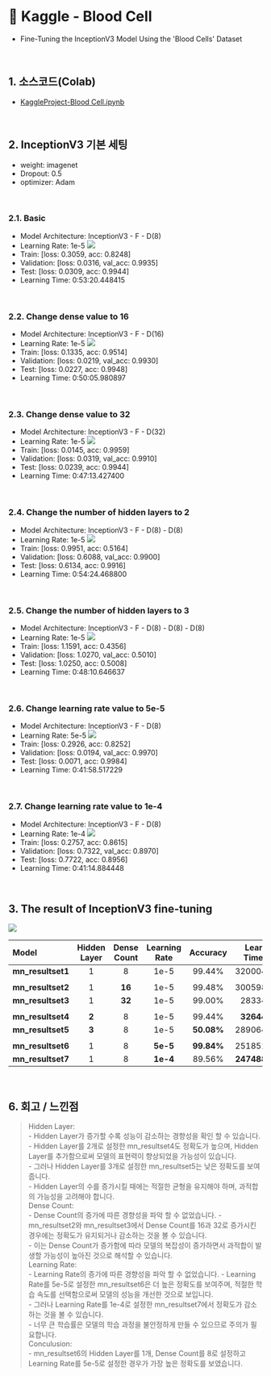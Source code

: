 # :pushpin: Kaggle - Blood Cell
- Fine-Tuning the InceptionV3 Model Using the 'Blood Cells' Dataset

</br>

## 1. 소스코드(Colab)
- [KaggleProject-Blood Cell.ipynb](https://colab.research.google.com/drive/18BXx_fb77k9KbYsv_bVidVf9FhbqK2KA#scrollTo=f2XiUpwDXhNq)

</br>

## 2. InceptionV3 기본 세팅
- weight: imagenet
- Dropout: 0.5
- optimizer: Adam

</br>

### 2.1. Basic
- Model Architecture: InceptionV3 - F - D(8)
- Learning Rate: 1e-5
![](./Graph/1.png)
- Train: [loss: 0.3059, acc: 0.8248]
- Validation: [loss: 0.0316, val_acc: 0.9935]
- Test: [loss: 0.0309, acc: 0.9944]
- Learning Time: 0:53:20.448415


</br>

### 2.2. Change dense value to 16
- Model Architecture: InceptionV3 - F - D(16)
- Learning Rate: 1e-5
![](./Graph/2.png)
- Train: [loss: 0.1335, acc: 0.9514]
- Validation: [loss: 0.0219, val_acc: 0.9930]
- Test: [loss: 0.0227, acc: 0.9948]
- Learning Time: 0:50:05.980897

</br>

### 2.3. Change dense value to 32
- Model Architecture: InceptionV3 - F - D(32)
- Learning Rate: 1e-5
![](./Graph/3.png)
- Train: [loss: 0.0145, acc: 0.9959]
- Validation: [loss: 0.0319, val_acc: 0.9910]
- Test: [loss: 0.0239, acc: 0.9944]
- Learning Time: 0:47:13.427400

</br>

### 2.4. Change the number of hidden layers to 2
- Model Architecture: InceptionV3 - F - D(8) - D(8)
- Learning Rate: 1e-5
![](./Graph/4.png)
- Train: [loss: 0.9951, acc: 0.5164]
- Validation: [loss: 0.6088, val_acc: 0.9900]
- Test: [loss: 0.6134, acc: 0.9916]
- Learning Time: 0:54:24.468800

</br>

### 2.5. Change the number of hidden layers to 3
- Model Architecture: InceptionV3 - F - D(8) - D(8) - D(8)
- Learning Rate: 1e-5
![](./Graph/5.png)
- Train: [loss: 1.1591, acc: 0.4356]
- Validation: [loss: 1.0270, val_acc: 0.5010]
- Test: [loss: 1.0250, acc: 0.5008]
- Learning Time: 0:48:10.646637

</br>

### 2.6. Change learning rate value to 5e-5
- Model Architecture: InceptionV3 - F - D(8)
- Learning Rate: 5e-5
![](./Graph/6.png)
- Train: [loss: 0.2926, acc: 0.8252]
- Validation: [loss: 0.0194, val_acc: 0.9970]
- Test: [loss: 0.0071, acc: 0.9984]
- Learning Time: 0:41:58.517229

</br>

### 2.7. Change learning rate value to 1e-4
- Model Architecture: InceptionV3 - F - D(8)
- Learning Rate: 1e-4
![](./Graph/7.png)
- Train: [loss: 0.2757, acc: 0.8615]
- Validation: [loss: 0.7322, val_acc: 0.8970]
- Test: [loss: 0.7722, acc: 0.8956]
- Learning Time: 0:41:14.884448

</br>

## 3. The result of InceptionV3 fine-tuning

![](./Graph/result.png)

| Model | Hidden Layer | Dense Count | Learning Rate | Accuracy | Learning Time(ms) | 
| :-- | :-: | :-: | :-: | :-: | :-: |
| **mn_resultset1** | 1 | 8 | 1e-5 | 99.44% | 3200044.415 |
|  |  |  |  |  |  |
| **mn_resultset2** | 1 | **16** | 1e-5 | 99.48% | 3005980.897 |
| **mn_resultset3** | 1 | **32** | 1e-5 | 99.00% | 2833427.4 |
|  |  |  |  |  |  |
| **mn_resultset4** | **2** | 8 | 1e-5 | 99.44% | **3264468.8** |
| **mn_resultset5** | **3** | 8 | 1e-5 | **50.08%** | 2890646.637 |
|  |  |  |  |  |  |
| **mn_resultset6** | 1 | 8 | **5e-5** | **99.84%** | 2518517.229 |
| **mn_resultset7** | 1 | 8 | **1e-4** | 89.56% | **2474884.448** |

</br>

## 6. 회고 / 느낀점
>Hidden Layer:<br>
	- Hidden Layer가 증가할 수록 성능이 감소하는 경향성을 확인 할 수 있습니다.
	- Hidden Layer를 2개로 설정한 mn_resultset4도 정확도가 높으며, Hidden Layer를 추가함으로써 모델의 표현력이 향상되었을 가능성이 있습니다.<br>
	- 그러나 Hidden Layer를 3개로 설정한 mn_resultset5는 낮은 정확도를 보여줍니다.<br>
	- Hidden Layer의 수를 증가시킬 때에는 적절한 균형을 유지해야 하며, 과적합의 가능성을 고려해야 합니다.<br>
>Dense Count:<br>
	- Dense Count의 증가에 따른 경향성을 파악 할 수 없었습니다.
	- mn_resultset2와 mn_resultset3에서 Dense Count를 16과 32로 증가시킨 경우에는 정확도가 유지되거나 감소하는 것을 볼 수 있습니다.<br>
	- 이는 Dense Count가 증가함에 따라 모델의 복잡성이 증가하면서 과적합이 발생할 가능성이 높아진 것으로 해석할 수 있습니다.<br>
>Learning Rate:<br>
	- Learning Rate의 증가에 따른 경향성을 파악 할 수 없었습니다.
	- Learning Rate를 5e-5로 설정한 mn_resultset6은 더 높은 정확도를 보여주며, 적절한 학습 속도를 선택함으로써 모델의 성능을 개선한 것으로 보입니다.<br>
	- 그러나 Learning Rate를 1e-4로 설정한 mn_resultset7에서 정확도가 감소하는 것을 볼 수 있습니다.<br>
	- 너무 큰 학습률은 모델의 학습 과정을 불안정하게 만들 수 있으므로 주의가 필요합니다.<br>
>Conculusion:<br>
	- mn_resultset6의 Hidden Layer를 1개, Dense Count를 8로 설정하고 Learning Rate를 5e-5로 설정한 경우가 가장 높은 정확도를 보였습니다.<br>

</br>
